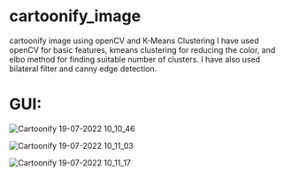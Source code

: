 # cartoonify_image
cartoonify image using openCV and K-Means Clustering
I have used openCV for basic features, kmeans clustering for reducing the color, and elbo method for finding suitable number of clusters.
I have also used bilateral filter and canny edge detection.

# GUI:

![Cartoonify 19-07-2022 10_10_46](https://user-images.githubusercontent.com/67951694/179666438-39c67185-3c0f-4acb-9150-e874e2e83271.png)

![Cartoonify 19-07-2022 10_11_03](https://user-images.githubusercontent.com/67951694/179666325-5bd12b87-5a53-4c7b-a22c-b142a9b828aa.png)

![Cartoonify 19-07-2022 10_11_17](https://user-images.githubusercontent.com/67951694/179666349-631c8f3f-e37a-4ca1-bfb8-8262dd9bcfc8.png)
